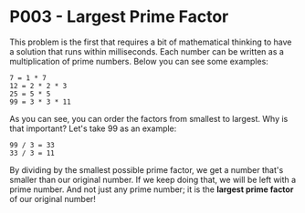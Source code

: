 # P003 - Largest Prime Factor
This problem is the first that requires a bit of mathematical thinking to have a solution that runs within milliseconds.
Each number can be written as a multiplication of prime numbers. Below you can see some examples:

```
7 = 1 * 7
12 = 2 * 2 * 3
25 = 5 * 5
99 = 3 * 3 * 11
```

As you can see, you can order the factors from smallest to largest. Why is that important?
Let's take 99 as an example:

```
99 / 3 = 33
33 / 3 = 11
```

By dividing by the smallest possible prime factor, we get a number that's smaller than our original number.
If we keep doing that, we will be left with a prime number.
And not just any prime number; it is the **largest prime factor** of our original number!

